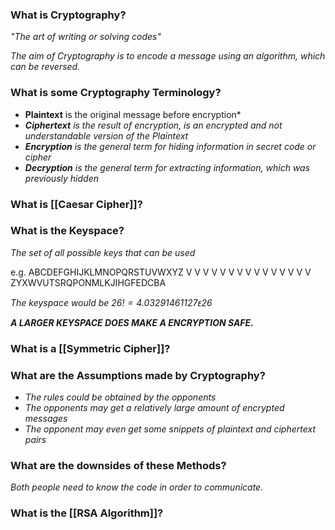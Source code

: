 
### What is Cryptography?
*"The art of writing or solving codes"*

*The aim of Cryptography is to encode a message using an algorithm, which can be reversed.*


### What is some Cryptography Terminology?

- **Plaintext** is the original message before encryption*
- ***Ciphertext** is the result of encryption, is an encrypted and not understandable version of the Plaintext*
- ***Encryption** is the general term for hiding information in secret code or cipher*
- ***Decryption** is the general term for extracting information, which was previously hidden*


### What is [[Caesar Cipher]]?


### What is the Keyspace?
*The set of all possible keys that can be used*

e.g.
ABCDEFGHIJKLMNOPQRSTUVWXYZ
V	V	V	V	V	V	V	V	V	V	V	V	V	V	V 
ZYXWVUTSRQPONMLKJIHGFEDCBA

*The keyspace would be $26! = 4.03291461127ᴇ26$*

***A LARGER KEYSPACE DOES MAKE A ENCRYPTION SAFE.***


### What is a [[Symmetric Cipher]]?


### What are the Assumptions made by Cryptography?

- *The rules could be obtained by the opponents*
- *The opponents may get a relatively large amount of encrypted messages*
- *The opponent may even get some snippets of plaintext and ciphertext pairs*


### What are the downsides of these Methods?
*Both people need to know the code in order to communicate.*


### What is the [[RSA Algorithm]]?
